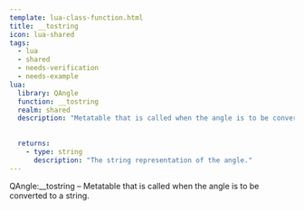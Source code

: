 ```yaml
---
template: lua-class-function.html
title: __tostring
icon: lua-shared
tags:
  - lua
  - shared
  - needs-verification
  - needs-example
lua:
  library: QAngle
  function: __tostring
  realm: shared
  description: "Metatable that is called when the angle is to be converted to a string."
  
  
  returns:
    - type: string
      description: "The string representation of the angle."
---
```


<div class="lua__search__keywords">
QAngle:__tostring &#x2013; Metatable that is called when the angle is to be converted to a string.
</div>
